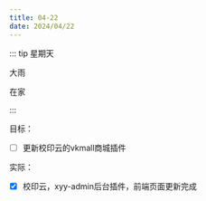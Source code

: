 ```yaml
---
title: 04-22
date: 2024/04/22
---
```


::: tip
星期天

大雨

在家

:::

目标：

- [ ] 更新校印云的vkmall商城插件

实际：

- [x] 校印云，xyy-admin后台插件，前端页面更新完成